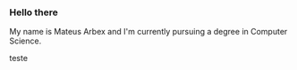 ### Hello there 
My name is Mateus Arbex and I'm currently pursuing a degree in Computer Science.

<p align="center">
 <p>teste</>
</p>
